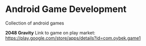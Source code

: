 # Android Game Development
Collection of android games

**2048 Gravity**
Link to game on play market:
https://play.google.com/store/apps/details?id=com.oybek.game1

